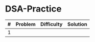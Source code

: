 # DSA-Practice

| # | Problem | Difficulty | Solution |
|---|---------|----------|------------|
| 1 | 


